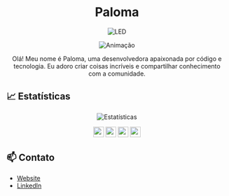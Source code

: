 <h1 align="center">Paloma</h1>

<p align="center">
  <img src="https://img.shields.io/badge/LED-%E2%9A%A1-brightgreen" alt="LED">
</p>

<p align="center">
  <img src="https://github.com/devmarqs/devmarqs/raw/main/assets/animation.gif" alt="Animação">
</p>

<p align="center">Olá! Meu nome é Paloma, uma desenvolvedora apaixonada por código e tecnologia. Eu adoro criar coisas incríveis e compartilhar conhecimento com a comunidade.</p>

## 📈 Estatísticas

<p align="center">
  <img src="https://github-readme-stats.vercel.app/api?username=devmarqs&show_icons=true&theme=radical" alt="Estatísticas">
</p>

<p align="center">
  <img src="https://emojicombos.com/emoji%20fire%20loop.gif" width="24" height="24">
  <img src="https://emojicombos.com/emoji%20sparkles%20loop.gif" width="24" height="24">
  <img src="https://emojicombos.com/emoji%20zap%20loop.gif" width="24" height="24">
  <img src="https://emojicombos.com/emoji%20bulb%20loop.gif" width="24" height="24">
</p>

## 📫 Contato

- [Website](https://seusite.com)
- [LinkedIn](https://www.linkedin.com/in/seu-usuario)
